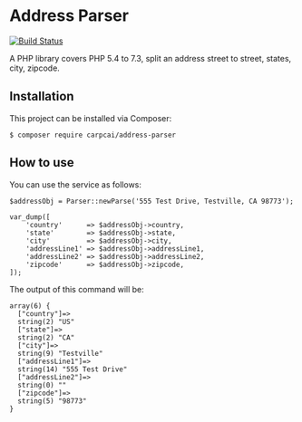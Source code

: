 # Address Parser

[![Build Status](https://www.travis-ci.org/carpcai/address-parser.svg?branch=master)](https://www.travis-ci.org/carpcai/address-parser)

A PHP library covers PHP 5.4 to 7.3, split an address street to street, states, city, zipcode.


## Installation
This project can be installed via Composer:
```shell
$ composer require carpcai/address-parser
```

## How to use
You can use the service as follows:

```
$addressObj = Parser::newParse('555 Test Drive, Testville, CA 98773');

var_dump([
    'country'      => $addressObj->country,
    'state'        => $addressObj->state,
    'city'         => $addressObj->city,
    'addressLine1' => $addressObj->addressLine1,
    'addressLine2' => $addressObj->addressLine2,
    'zipcode'      => $addressObj->zipcode,
]);
```

The output of this command will be:
```
array(6) {
  ["country"]=>
  string(2) "US"
  ["state"]=>
  string(2) "CA"
  ["city"]=>
  string(9) "Testville"
  ["addressLine1"]=>
  string(14) "555 Test Drive"
  ["addressLine2"]=>
  string(0) ""
  ["zipcode"]=>
  string(5) "98773"
}
```


